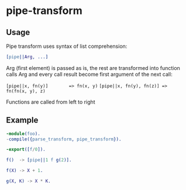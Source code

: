 # pipe-transform

## Usage

Pipe transform uses syntax of list comprehension:

```erlang
[pipe||Arg, ...]
```

Arg (first element) is passed as is, the rest are transformed into function calls
Arg and every call result become first argument of the next call:

```[pipe||x, fn(y)]        => fn(x, y)```
```[pipe||x, fn(y), fn(z)] => fn(fn(x, y), z)```

Functions are called from left to right

## Example

```erlang
-module(foo).
-compile({parse_transform, pipe_transform}).

-export([f/0]).

f()  -> [pipe||1 f g(2)].

f(X) -> X + 1.

g(X, K) -> X * K.
```
